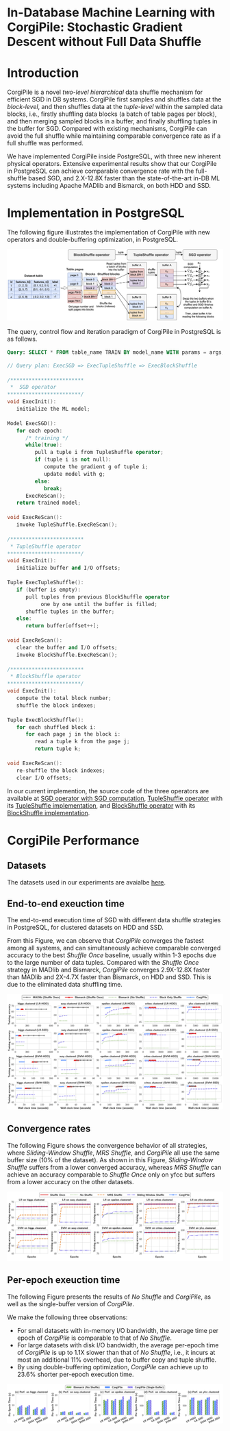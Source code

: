 # In-Database Machine Learning with CorgiPile: Stochastic Gradient Descent without Full Data Shuffle


# Introduction
CorgiPile is a novel *two-level hierarchical* data shuffle mechanism for efficient SGD in DB systems. CorgiPile first samples and shuffles data at the *block-level*, and then shuffles data at the *tuple-level* within the sampled data blocks, i.e., firstly shuffling data blocks (a batch of table pages per block), and then merging sampled blocks in a buffer, and finally shuffling tuples in the buffer for SGD.
Compared with existing mechanisms, CorgiPile can avoid the full shuffle while maintaining comparable convergence rate as if a full shuffle was performed.

We have implemented CorgiPile inside PostgreSQL, with three new inherent physical operators.
Extensive experimental results show that our CorgiPile in PostgreSQL
can achieve comparable convergence rate with the full-shuffle based SGD, and 2.X-12.8X faster than the state-of-the-art in-DB ML systems including Apache MADlib and Bismarck, on both HDD and SSD.



# Implementation in PostgreSQL

The following figure illustrates the implementation of CorgiPile with new operators and double-buffering optimization, in PostgreSQL.

![Implementation](corgipile-docs/impl/Shuffle-free-SGD-implementation.png)

The query, control flow and iteration paradigm of CorgiPile in PostgreSQL is as follows.
```SQL
Query: SELECT * FROM table_name TRAIN BY model_name WITH params = args;
```
```c++
// Query plan: ExecSGD => ExecTupleShuffle => ExecBlockShuffle 

/************************
 *  SGD operator 
************************/
void ExecInit():
   initialize the ML model;
    
Model ExecSGD():
   for each epoch:
      /* training */
      while(true):
         pull a tuple i from TupleShuffle operator;
         if (tuple i is not null):
            compute the gradient g of tuple i;
            update model with g;
         else:
            break;
      ExecReScan();
   return trained model;
    
void ExecReScan():
   invoke TupleShuffle.ExecReScan();

/************************
 * TupleShuffle operator
************************/
void ExecInit(): 
   initialize buffer and I/O offsets;
   
Tuple ExecTupleShuffle():
   if (buffer is empty):
      pull tuples from previous BlockShuffle operator
           one by one until the buffer is filled;
      shuffle tuples in the buffer;
   else:
      return buffer[offset++];
      
void ExecReScan():
   clear the buffer and I/O offsets;
   invoke BlockShuffle.ExecReScan();

/************************
 * BlockShuffle operator
************************/
void ExecInit(): 
   compute the total block number;
   shuffle the block indexes;
   
Tuple ExecBlockShuffle():
   for each shuffled block i:
      for each page j in the block i:
         read a tuple k from the page j;
         return tuple k;
            
void ExecReScan():
   re-shuffle the block indexes;
   clear I/O offsets;

```

In our current implemention, the source code of the three operators are available at 
[SGD operator with SGD computation](src/backend/executor/nodeLimit.c),
[TupleShuffle operator](src/backend/executor/nodeSort.c) with its [TupleShuffle implementation](src/backend/utils/sort/tuplesort.c), and
[BlockShuffle operator](src/backend/executor/nodeSeqscan.c) with its [BlockShuffle implementation](src/backend/access/heap/heapam.c).



# CorgiPile Performance

## Datasets

The datasets used in our experiments are avaialbe [here](datasets_intro.md).

## End-to-end exeuction time
The end-to-end execution time of SGD with different data shuffle strategies in PostgreSQL, for clustered datasets on HDD and SSD. 

From this Figure, we can observe that *CorgiPile* converges the fastest among all systems, and can simultaneously achieve comparable converged accuracy to the best *Shuffle Once* baseline,
usually within 1-3 epochs due to the large number of data tuples. 
Compared with the *Shuffle Once* strategy in MADlib and Bismarck, *CorgiPile* converges 2.9X-12.8X faster than MADlib and 2X-4.7X faster than Bismarck, on HDD and SSD. This is due to the eliminated data shuffling time. 

![Performance](corgipile-docs/performance/end_to_end_bismarck_madlib_ours.png)


## Convergence rates
The following Figure shows the convergence behavior of all strategies, where *Sliding-Window Shuffle*, *MRS Shuffle*, and *CorgiPile* all use the same buffer size (10% of the dataset). As shown in this Figure, *Sliding-Window Shuffle* suffers from a lower converged accuracy, whereas *MRS Shuffle* can achieve an accuracy comparable to *Shuffle Once* only on yfcc but suffers from a lower accuracy on the other datasets. 

![Convergence](corgipile-docs/performance/convergence-rate-all-datasets.png)


## Per-epoch exeuction time
The following Figure presents the results of *No Shuffle* and *CorgiPile*, as well as the single-buffer version of *CorgiPile*.

We make the following three observations:
* For small datasets with in-memory I/O bandwidth, the average time per epoch of *CorgiPile* is comparable to that of *No Shuffle*. 
* For large datasets with disk I/O bandwidth, the average per-epoch time of *CorgiPile* is up to 1.1X slower than that of *No Shuffle*, i.e., it incurs at most an additional 11% overhead, due to buffer copy and tuple shuffle. 
* By using double-buffering optimization, *CorgiPile* can achieve up to 23.6% shorter per-epoch execution time.


![per-epoch-time](corgipile-docs/performance/per-iter-perf-on-clustered-data.png)
